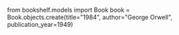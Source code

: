 from bookshelf.models import Book
book = Book.objects.create(title="1984", author="George Orwell", publication_year=1949)